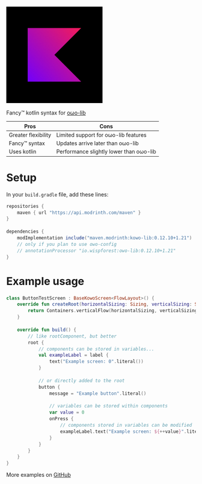 ![Icon](https://raw.githubusercontent.com/MeiNanziiii/kowo-lib/main/images/icon_256px.png)

Fancy™ kotlin syntax for [oωo-lib](https://modrinth.com/mod/owo-lib)

|        Pros       |                 Cons                  |
|-------------------|---------------------------------------|
|Greater flexibility|Limited support for oωo-lib features   |
|Fancy™ syntax      |Updates arrive later than oωo-lib      |
|Uses kotlin        |Performance slightly lower than oωo-lib|

# Setup

In your `build.gradle` file, add these lines:

```gradle
repositories {
    maven { url "https://api.modrinth.com/maven" }
}

dependencies {
    modImplementation include("maven.modrinth:kowo-lib:0.12.10+1.21")
    // only if you plan to use owo-config
    // annotationProcessor "io.wispforest:owo-lib:0.12.10+1.21"
}
```

# Example usage

```kt
class ButtonTestScreen : BaseKowoScreen<FlowLayout>() {
    override fun createRoot(horizontalSizing: Sizing, verticalSizing: Sizing): FlowLayout {
        return Containers.verticalFlow(horizontalSizing, verticalSizing)
    }

    override fun build() {
        // like rootComponent, but better
        root {
            // components can be stored in variables...
            val exampleLabel = label {
                text("Example screen: 0".literal())
            }

            // or directly added to the root
            button {
                message = "Example button".literal()

                // variables can be stored within components
                var value = 0
                onPress {
                    // components stored in variables can be modified
                    exampleLabel.text("Example screen: ${++value}".literal())
                }
            }
        }
    }
}
```

More examples on [GitHub](https://github.com/MeiNanziiii/kowo-lib/tree/main/src/test/kotlin/ua/mei/kuwu/client)
